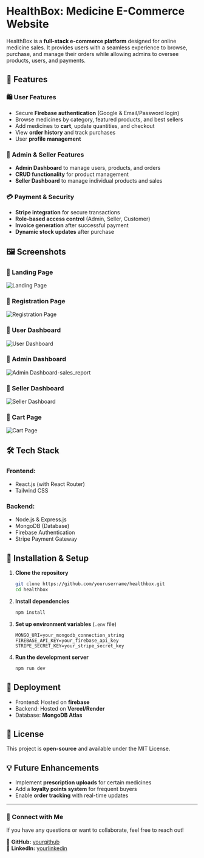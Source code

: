# HealthBox: Medicine E-Commerce Website

HealthBox is a **full-stack e-commerce platform** designed for online medicine sales. It provides users with a seamless experience to browse, purchase, and manage their orders while allowing admins to oversee products, users, and payments.

## 🚀 Features

### 🛍️ User Features
- Secure **Firebase authentication** (Google & Email/Password login)
- Browse medicines by category, featured products, and best sellers
- Add medicines to **cart**, update quantities, and checkout
- View **order history** and track purchases
- User **profile management**

### 🔧 Admin & Seller Features
- **Admin Dashboard** to manage users, products, and orders
- **CRUD functionality** for product management
- **Seller Dashboard** to manage individual products and sales

### 💳 Payment & Security
- **Stripe integration** for secure transactions
- **Role-based access control** (Admin, Seller, Customer)
- **Invoice generation** after successful payment
- **Dynamic stock updates** after purchase

## 🖼️ Screenshots

### 🔹 Landing Page
![Landing Page](https://ik.imagekit.io/sayidImage34/healthBox%20landing%20page.png?updatedAt=1741975714051)


### 🔹 Registration Page
![Registration Page](https://ik.imagekit.io/sayidImage34/HealthBoxRegPage.png?updatedAt=1741975708062)


### 🔹 User Dashboard
![User Dashboard](https://imgur.com/TrXrNXi)

### 🔹 Admin Dashboard
![Admin Dashboard-sales_report](https://ik.imagekit.io/sayidImage34/HealthBox_admin_sales_report.png?updatedAt=1741975707622)

### 🔹 Seller Dashboard
![Seller Dashboard](https://ik.imagekit.io/sayidImage34/sellerPro4.png?updatedAt=1741975707638)

### 🔹 Cart Page
![Cart Page](https://ik.imagekit.io/sayidImage34/modified_image%20(4).png?updatedAt=1741975707626)


## 🛠️ Tech Stack

### Frontend:
- React.js (with React Router)
- Tailwind CSS

### Backend:
- Node.js & Express.js
- MongoDB (Database)
- Firebase Authentication
- Stripe Payment Gateway

## 📌 Installation & Setup

1. **Clone the repository**
   ```bash
   git clone https://github.com/yourusername/healthbox.git
   cd healthbox
   ```
2. **Install dependencies**
   ```bash
   npm install
   ```
3. **Set up environment variables** (`.env` file)
   ```plaintext
   MONGO_URI=your_mongodb_connection_string
   FIREBASE_API_KEY=your_firebase_api_key
   STRIPE_SECRET_KEY=your_stripe_secret_key
   ```
4. **Run the development server**
   ```bash
   npm run dev
   ```

## 🚀 Deployment
- Frontend: Hosted on **firebase**
- Backend: Hosted on **Vercel/Render**
- Database: **MongoDB Atlas**

## 📜 License
This project is **open-source** and available under the MIT License.

## 💡 Future Enhancements
- Implement **prescription uploads** for certain medicines
- Add a **loyalty points system** for frequent buyers
- Enable **order tracking** with real-time updates

---

### 📩 Connect with Me
If you have any questions or want to collaborate, feel free to reach out!

🔗 **GitHub:** [yourgithub](https://github.com/sayid-hasan)  
🔗 **LinkedIn:** [yourlinkedin](https://linkedin.com/in/mohammed-syed-hasan)

